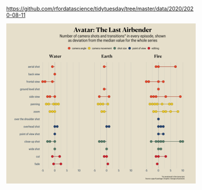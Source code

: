 https://github.com/rfordatascience/tidytuesday/tree/master/data/2020/2020-08-11

![](plots/avatar.png)
